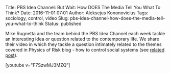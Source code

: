 Title: PBS Idea Channel: But Wait: How DOES The Media Tell You What To Think?
Date: 2016-11-01 07:01
Author: Aleksejus Kononovicius
Tags: sociology, control, video
Slug: pbs-idea-channel-how-does-the-media-tell-you-what-to-think
Status: published

Mike Rugnetta and the
team behind the PBS Idea Channel each week tackle an interesting idea or
question related to the contemporary life. We share their video in which
they tackle a question intimately related to the themes covered in
Physics of Risk blog - how to control social systems (see [related
post]({filename}/articles/2013/impact-controlled-agents-dynamics-Kirman-model.md)).

[youtube v="F7SzwMJ3MZQ"]
